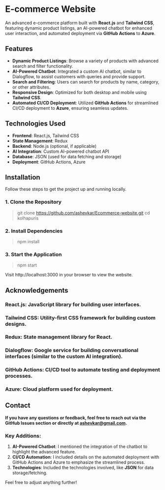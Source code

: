 # E-commerce Website

An advanced e-commerce platform built with **React.js** and **Tailwind CSS**, featuring dynamic product listings, an AI-powered chatbot for enhanced user interaction, and automated deployment via **GitHub Actions** to **Azure**.

## Features

- **Dynamic Product Listings**: Browse a variety of products with advanced search and filter functionality.
- **AI-Powered Chatbot**: Integrated a custom AI chatbot, similar to Dialogflow, to assist customers with queries and provide support.
- **Search and Filtering**: Users can search for products by name, category, or other attributes.
- **Responsive Design**: Optimized for both desktop and mobile using **Tailwind CSS**.
- **Automated CI/CD Deployment**: Utilized **GitHub Actions** for streamlined CI/CD deployment to **Azure**, ensuring seamless updates.

## Technologies Used

- **Frontend**: React.js, Tailwind CSS
- **State Management**: Redux
- **Backend**: Node.js (optional, if applicable)
- **AI Integration**: Custom AI-powered chatbot API
- **Database**: JSON (used for data fetching and storage)
- **Deployment**: GitHub Actions, Azure

## Installation

Follow these steps to get the project up and running locally.

### 1. Clone the Repository
> git clone https://github.com/ashevkar/Ecommerce-website.git
> cd kolhapuris

### 2. Install Dependencies
> npm install

### 3. Start the Application
> npm start

Visit http://localhost:3000 in your browser to view the website.

## Acknowledgements
### React.js: JavaScript library for building user interfaces.
### Tailwind CSS: Utility-first CSS framework for building custom designs.
### Redux: State management library for React.
### Dialogflow: Google service for building conversational interfaces (similar to the custom AI integration).
### GitHub Actions: CI/CD tool to automate testing and deployment processes.
### Azure: Cloud platform used for deployment.

## Contact
#### If you have any questions or feedback, feel free to reach out via the GitHub Issues section or directly at ashevkar@gmail.com.

### Key Additions:
1. **AI-Powered Chatbot**: I mentioned the integration of the chatbot to highlight the advanced feature.
2. **CI/CD Automation**: I included details on the automated deployment with GitHub Actions and Azure to emphasize the streamlined process.
3. **Technologies**: Included the technologies involved, like **JSON** for data storage/fetching.

Feel free to adjust anything further!